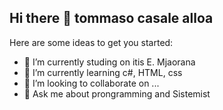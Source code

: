 ## Hi there 👋 tommaso casale alloa



Here are some ideas to get you started:

- 🔭 I’m currently studing on itis E. Mjaorana
- 🌱 I’m currently learning c#, HTML, css
- 👯 I’m looking to collaborate on ...
- 💬 Ask me about prongramming and Sistemist

